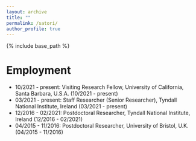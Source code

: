 ```yaml
---
layout: archive
title: ""
permalink: /satori/
author_profile: true
---
```


{% include base_path %}

Employment
======
* 10/2021 - present: Visiting Research Fellow, University of California, Santa Barbara, U.S.A. (10/2021 - present)
* 03/2021 - present: Staff Researcher (Senior Researcher), Tyndall National Institute, Ireland (03/2021 - present)
* 12/2016 - 02/2021: Postdoctoral Researcher, Tyndall National Institute, Ireland (12/2016 - 02/2021)
* 04/2015 - 11/2016: Postdoctoral Researcher, University of Bristol, U.K. (04/2015 - 11/2016)
